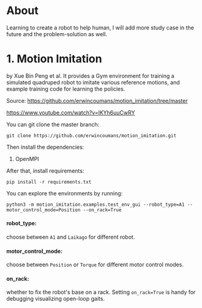 # About
Learning to create a robot to help human, I will add more study case in the future and the problem-solution as well.

# 1. Motion Imitation
by Xue Bin Peng et al. It provides a Gym environment for training a simulated quadruped robot to imitate various reference motions, and example training code for learning the policies.

Source: 
https://github.com/erwincoumans/motion_imitation/tree/master

https://www.youtube.com/watch?v=lKYh6uuCwRY

You can git clone the master branch:
```
git clone https://github.com/erwincoumans/motion_imitation.git
```

Then install the dependencies:
1. OpenMPI

After that, install requirements:
```
pip install -r requirements.txt
```

You can explore the environments by running:
```
python3 -m motion_imitation.examples.test_env_gui --robot_type=A1 --motor_control_mode=Position --on_rack=True
```

#### robot_type: 
choose between `A1` and `Laikago` for different robot.

#### motor_control_mode: 
choose between `Position` or `Torque` for different motor control modes.

#### on_rack: 
whether to fix the robot's base on a rack. Setting `on_rack=True` is handy for debugging visualizing open-loop gaits.
